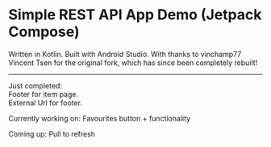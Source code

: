 # Simple REST API App Demo (Jetpack Compose)

Written in Kotlin. Built with Android Studio. 
With thanks to vinchamp77 Vincent Tsen for the original fork, which has since been completely rebuilt!  
  
  -------------------
  Just completed:  
  Footer for item page.  
  External Url for footer.
  
  Currently working on:
  Favourites button + functionality
  
  Coming up:
  Pull to refresh

